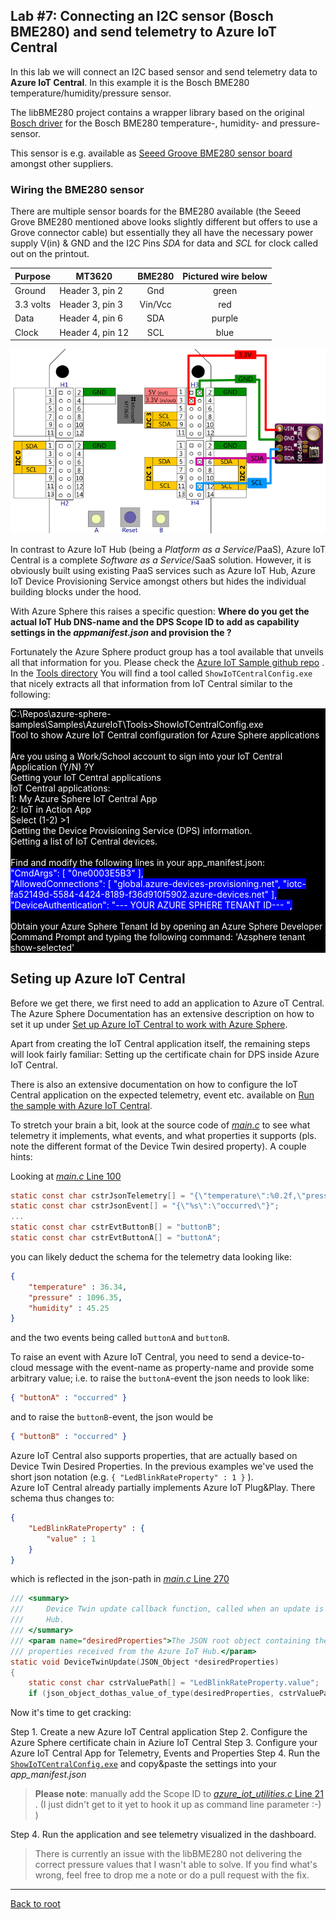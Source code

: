 ## Lab #7: Connecting an I2C sensor (Bosch BME280) and send telemetry to Azure IoT Central

In this lab we will connect an I2C based sensor and send telemetry data to **Azure IoT Central**. In this example it is the 
Bosch BME280 temperature/humidity/pressure sensor.

The libBME280 project contains a wrapper library based on the original [Bosch driver](https://github.com/BoschSensortec/BME280_driver) for the 
Bosch BME280 temperature-, humidity- and pressure-sensor.

This sensor is e.g. available as [Seeed Groove BME280 sensor board](http://wiki.seeedstudio.com/Grove-Barometer_Sensor-BME280/) amongst other suppliers.

### Wiring the BME280 sensor

There are multiple sensor boards for the BME280 available (the Seeed Grove BME280 mentioned above looks slightly different but offers to use a Grove connector cable)
but essentially they all have the necessary power supply V(in) & GND and the I2C Pins *SDA* for data and *SCL* for clock called out on the printout.

| Purpose  | MT3620           |  BME280  | Pictured wire below |
|----------|------------------|:--------:|:-------------------:|
|Ground    | Header 3, pin 2  | Gnd      | green               |
|3.3 volts | Header 3, pin 3  | Vin/Vcc  | red                 |
|Data      | Header 4, pin 6  | SDA      | purple              |
|Clock     | Header 4, pin 12 | SCL      | blue                |

![MT3620 with connected DHT11 sensor](./Images/Lab_BME280.png)

In contrast to Azure IoT Hub (being a *Platform as a Service*/PaaS), Azure IoT Central is a complete
*Software as a Service*/SaaS solution. However, it is obviously built using existing PaaS 
services such as Azure IoT Hub, Azure IoT Device Provisioning Service amongst others 
but hides the individual building blocks under the hood.

With Azure Sphere this raises a specific question: **Where do you get the actual IoT Hub DNS-name and the DPS Scope ID to add as 
capability settings in the *appmanifest.json* and provision the ?**

Fortunately the Azure Sphere product group has a tool available that unveils all that information for you. Please check the 
[Azure IoT Sample github repo](https://github.com/Azure/azure-sphere-samples/tree/master/Samples/AzureIoT) .
In the [Tools directory](https://github.com/Azure/azure-sphere-samples/tree/master/Samples/AzureIoT/Tools) You will find a tool called
`ShowIoTCentralConfig.exe` that nicely extracts all that information from IoT Central similar to the following:

<p style="background-color:black;color:white;left-indent:20px">
C:\Repos\azure-sphere-samples\Samples\AzureIoT\Tools>ShowIoTCentralConfig.exe<br />
Tool to show Azure IoT Central configuration for Azure Sphere applications<br /><br />
Are you using a Work/School account to sign into your IoT Central Application (Y/N) ?Y<br />
Getting your IoT Central applications<br />
IoT Central applications:<br />
1: My Azure Sphere IoT Central App<br />
2: IoT in Action App<br />
Select (1-2) >1<br />
Getting the Device Provisioning Service (DPS) information.<br />
Getting a list of IoT Central devices.<br /><br />
Find and modify the following lines in your app_manifest.json:<br />
<span style="background-color:blue;">"CmdArgs": [ "0ne0003E5B3" ],<br />
"AllowedConnections": [ "global.azure-devices-provisioning.net", "iotc-fa52149d-5584-4424-8189-f36d910f5902.azure-devices.net" ],<br />
"DeviceAuthentication": "--- YOUR AZURE SPHERE TENANT ID--- ",</span><br /><br />
Obtain your Azure Sphere Tenant Id by opening an Azure Sphere Developer Command Prompt and typing the following command:
'Azsphere tenant show-selected'
</p>

## Seting up Azure IoT Central
Before we get there, we first need to add an application to Azure oT Central. The 
Azure Sphere Documentation has an extensive description on how to set it up under 
[Set up Azure IoT Central to work with Azure Sphere](https://docs.microsoft.com/en-us/azure-sphere/app-development/setup-iot-central
).

Apart from creating the IoT Central application itself, the remaining steps will look fairly familiar: 
Setting up the certificate chain for DPS inside Azure IoT Central.

There is also an extensive documentation on how to configure the IoT Central application on
the expected telemetry, event etc. available on [Run the sample with Azure IoT Central](https://github.com/Azure/azure-sphere-samples/tree/master/Samples/AzureIoT#run-the-sample-with-azure-iot-central).

To stretch your brain a bit, look at the source code of [*main.c*](./SphereBME280/main.c) to see what telemetry
it implements, what events, and what properties it supports (pls. note the different
format of the Device Twin desired property). A couple hints:

Looking at [*main.c* Line 100](./SphereBME280/main.c#L100) 
```C
static const char cstrJsonTelemetry[] = "{\"temperature\":%0.2f,\"pressure\":%0.2f,\"humidity\":%0.2f}";
static const char cstrJsonEvent[] = "{\"%s\":\"occurred\"}";
...
static const char cstrEvtButtonB[] = "buttonB";
static const char cstrEvtButtonA[] = "buttonA";
```
you can likely deduct the schema for the telemetry data looking like: 
```json
{
	"temperature" : 36.34,
	"pressure" : 1096.35,
	"humidity" : 45.25
}
```
and the two events being called `buttonA` and `buttonB`.

To raise an event with Azure IoT Central, you need to send a device-to-cloud message with 
the event-name as property-name and provide some arbitrary value; i.e. to raise 
the `buttonA`-event the json needs to look like: 
```json
{ "buttonA" : "occurred" }
```
and to raise the `buttonB`-event, the json would be
```json
{ "buttonB" : "occurred" }
```

Azure IoT Central also supports properties, that are actually based on Device Twin Desired Properties. 
In the previous examples we've used the short json notation (e.g. `{ "LedBlinkRateProperty" : 1 }` ).  
Azure IoT Central already partially implements Azure IoT Plug&Play. There schema thus changes to:
```json
{
	"LedBlinkRateProperty" : {	
		"value" : 1
	}
}
```  
which is reflected in the json-path in [*main.c* Line 270](./SphereBME280/main.c#L270) 
```C
/// <summary>
///     Device Twin update callback function, called when an update is received from the Azure IoT
///     Hub.
/// </summary>
/// <param name="desiredProperties">The JSON root object containing the desired Device Twin
/// properties received from the Azure IoT Hub.</param>
static void DeviceTwinUpdate(JSON_Object *desiredProperties)
{
	static const char cstrValuePath[] = "LedBlinkRateProperty.value";
	if (json_object_dothas_value_of_type(desiredProperties, cstrValuePath, JSONNumber))

```


Now it's time to get cracking:

Step 1. Create a new Azure IoT Central application
Step 2. Configure the Azure Sphere certificate chain in Aziure IoT Central
Step 3. Configure your Azure IoT Central App for Telemetry, Events and Properties
Step 4. Run the  [`ShowIoTCentralConfig.exe`](https://github.com/Azure/azure-sphere-samples/tree/master/Samples/AzureIoT/Tools) 
and copy&paste the settings into your *app_manifest.json*
> **Please note**: manually add the Scope ID to [*azure_iot_utilities.c* Line 21](./SphereBME280/azure_iot_utilities.c#L21) . 
> (I just didn't get to it yet to hook it up as command line parameter :-) ) 

Step 4. Run the application and see telemetry visualized in the dashboard.

> There is currently an issue with the libBME280 not delivering the correct pressure values 
> that I wasn't able to solve. If you find what's wrong, feel free to drop me a note or do a pull request with the fix.

---

[Back to root](https://github.com/JuergenSchwertl/AzureSphereSamples#Lab7)
